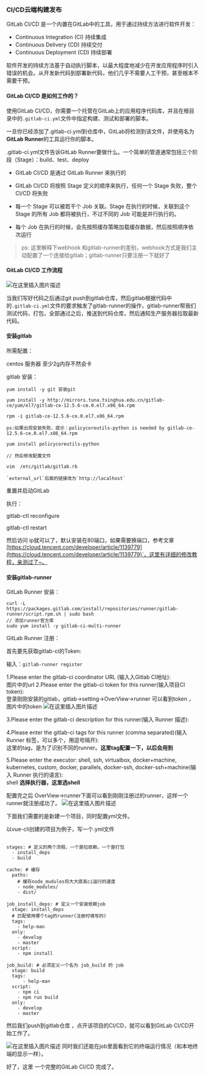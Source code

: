 ### CI/CD云端构建发布

GitLab CI/CD 是一个内置在GitLab中的工具，用于通过持续方法进行软件开发：

 - Continuous Integration (CI)  持续集成
 - Continuous Delivery (CD)     持续交付
 - Continuous Deployment (CD)   持续部署

软件开发的持续方法基于自动执行脚本，以最大程度地减少在开发应用程序时引入错误的机会。从开发新代码到部署新代码，他们几乎不需要人工干预，甚至根本不需要干预。 



#### GitLab CI/CD 是如何工作的？ 

使用GitLab CI/CD，你需要一个托管在GitLab上的应用程序代码库，并且在根目录中的`.gitlab-ci.yml`文件中指定构建、测试和部署的脚本。  

一旦你已经添加了.gitlab-ci.yml到仓库中，GitLab将检测到该文件，并使用名为**GitLab Runner**的工具运行你的脚本。  

.gitlab-ci.yml文件告诉GitLab Runner要做什么。一个简单的管道通常包括三个阶段（Stage）：build、test、deploy

- GitLab CI/CD 是通过 GitLab Runner 来执行的

- GitLab CI/CD 将按照 Stage 定义的顺序来执行，任何一个 Stage 失败，整个 CI/CD 将失败

- 每一个 Stage 可以被若干个 Job 关联。Stage 在执行的时候，关联到这个 Stage 的所有 Job 都将被执行，不过不同的 Job 可能是并行执行的。

- 每个 Job 在执行的时候，会先按照缓存策略加载缓存数据，然后按照顺序依次运行

> ps: 这里解释下webhook 和gitlab-runner的差别，webhook方式是我们主动配置了一个连接给gitlab；gitlab-runner只要注册一下就好了

#### GitLab CI/CD 工作流程


![在这里插入图片描述](https://img-blog.csdnimg.cn/20201022163842935.png?x-oss-process=image/watermark,type_ZmFuZ3poZW5naGVpdGk,shadow_10,text_aHR0cHM6Ly9ibG9nLmNzZG4ubmV0L3FxXzI0MDczODg1,size_16,color_FFFFFF,t_70#pic_center)

当我们写好代码之后通过git push到gitlab仓库，然后gitlab根据代码中的`.gitlab-ci.yml`文件的要求触发了gitlab-runner的操作，gitlab-runner帮我们测试代码，打包，全部通过之后，推送到代码仓库，然后通知生产服务器拉取最新代码。



#### 安装gitlab 
所需配置：

centos 服务器
至少2g内存不然会卡

gitlab 安装：
```
yum install -y git 安装git

yum install -y http://mirrors.tuna.tsinghua.edu.cn/gitlab-ce/yum/el7/gitlab-ce-12.5.6-ce.0.el7.x86_64.rpm

rpm -i gitlab-ce-12.5.6-ce.0.el7.x86_64.rpm

ps:如果出现安装失败，提示：policycoreutils-python is needed by gitlab-ce-12.5.6-ce.0.el7.x86_64.rpm

yum install policycoreutils-python

// 然后修改配置文件

vim  /etc/gitlab/gitlab.rb 

`external_url`后面的链接改为`http://localhost`

```
重置并启动GitLab

执行：

gitlab-ctl reconfigure

gitlab-ctl restart


然后访问 ip就可以了，默认安装在80端口，如果需要换端口，参考文章[https://cloud.tencent.com/developer/article/1139779](https://cloud.tencent.com/developer/article/1139779)`，这里有详细的修改教程，亲测过了~。


#### 安装gitlab-runner
GitLab Runner 安装：
```
curl -L https://packages.gitlab.com/install/repositories/runner/gitlab-runner/script.rpm.sh | sudo bash
// 添加runner官方库
sudo yum install -y gitlab-ci-multi-runner
```

GitLab Runner 注册：

首先要先获取gitlab-ci的Token:  

输入：`gitlab-runner register`

1.Please enter the gitlab-ci coordinator URL (输入入Gitlab CI地址):  
 图片中的url
2.Please enter the gitlab-ci token for this runner(输入项目CI token):  
登录刚刚安装的gitlab，gitlab->setting->OverView->runner 可以看到token  ，图片中的token
![在这里插入图片描述](https://img-blog.csdnimg.cn/2020102218071615.png?x-oss-process=image/watermark,type_ZmFuZ3poZW5naGVpdGk,shadow_10,text_aHR0cHM6Ly9ibG9nLmNzZG4ubmV0L3FxXzI0MDczODg1,size_16,color_FFFFFF,t_70#pic_center)


3.Please enter the gitlab-ci description for this runner(输入 Runner 描述):  
	
4.Please enter the gitlab-ci tags for this runner (comma separated)(输入 Runner 标签，可以多个，用逗号隔开):  
  这里的tag，是为了识别不同的runner。**这里tag配置一下，以后会用到**
  
5.Please enter the executor: shell, ssh, virtualbox, docker+machine, kubernetes, custom, docker, parallels, docker-ssh, docker-ssh+machine(输入 Runner 执行的语言):  
shell **选择执行器，这里选shell**


配置完之后 OverView->runner下面可以看到刚刚注册过的runner，这样一个runner就注册成功了。
![在这里插入图片描述](https://img-blog.csdnimg.cn/20201022180904533.png?x-oss-process=image/watermark,type_ZmFuZ3poZW5naGVpdGk,shadow_10,text_aHR0cHM6Ly9ibG9nLmNzZG4ubmV0L3FxXzI0MDczODg1,size_16,color_FFFFFF,t_70#pic_center)


下面我们需要的是新建一个项目，同时配置yml文件。

以vue-cli创建的项目为例子，写一个.yml文件

```

stages: # 定义的两个流程，一个是拉依赖，一个是打包
  - install_deps
  - build

cache: # 缓存
  paths:
    # 缓存node_mudules将大大提高ci运行的速度
    - node_modules/
    - dist/

job_install_deps: # 定义一个安装依赖job
  stage: install_deps
  # 匹配使用哪个tag的runner(注册时填写的)
  tags:
    - help-man
  only:
    - develop
    - master
  script:
    - npm install

job_build: # 必须定义一个名为 job_build 的 job
  stage: build
  tags:
      - help-man
  script:
    - npm ci
    - npm run build
  only:
    - develop
    - master

```

然后我们push到gitlab仓库 ，点开该项目的CI/CD，就可以看到GitLab CI/CD开始工作了。

![在这里插入图片描述](https://img-blog.csdnimg.cn/20201022181215978.png?x-oss-process=image/watermark,type_ZmFuZ3poZW5naGVpdGk,shadow_10,text_aHR0cHM6Ly9ibG9nLmNzZG4ubmV0L3FxXzI0MDczODg1,size_16,color_FFFFFF,t_70#pic_center)
同时我们还能在job里面看到它的终端运行情况（和本地终端的显示一样）。

好了，这里 一个完整的GitLab CI/CD 完成了。

